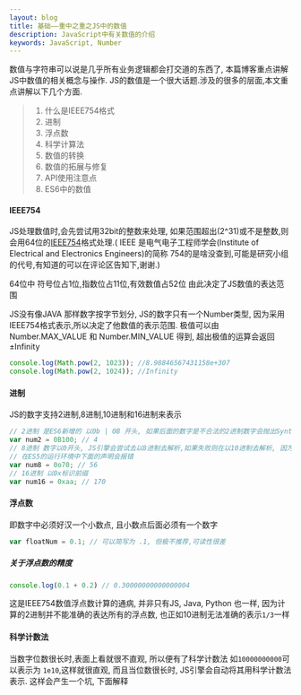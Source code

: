 ```yaml
---
layout: blog
title: 基础——重中之重之JS中的数值
description: JavaScript中有关数值的介绍
keywords: JavaScript, Number
---
```


数值与字符串可以说是几乎所有业务逻辑都会打交道的东西了, 本篇博客重点讲解JS中数值的相关概念与操作.
JS的数值是一个很大话题.涉及的很多的层面,本文重点讲解以下几个方面.

> 1. 什么是IEEE754格式
> 2. 进制
> 3. 浮点数
> 4. 科学计算法
> 6. 数值的转换
> 7. 数值的拓展与修复
> 8. API使用注意点
> 9. ES6中的数值

#### IEEE754
JS处理数值时,会先尝试用32bit的整数来处理, 如果范围超出(2^31)或不是整数,则会用64位的[IEEE754](http://baike.baidu.com/item/IEEE%20754/3869922)格式处理.(
IEEE 是电气电子工程师学会(Institute of Electrical and Electronics Engineers)的简称
754的是啥没查到,可能是研究小组的代号,有知道的可以在评论区告知下,谢谢.)

64位中 符号位占1位,指数位占11位,有效数值占52位
由此决定了JS数值的表达范围

JS没有像JAVA 那样数字按字节划分, JS的数字只有一个Number类型, 因为采用IEEE754格式表示,所以决定了他数值的表示范围.
极值可以由Number.MAX_VALUE 和 Number.MIN_VALUE 得到, 超出极值的运算会返回±Infinity

```js
console.log(Math.pow(2, 1023)); //8.98846567431158e+307
console.log(Math.pow(2, 1024)); //Infinity
```

#### 进制
JS的数字支持2进制,8进制,10进制和16进制来表示
```js
// 2进制 是ES6新增的 以0b | 0B 开头, 如果后面的数字是不合法的2进制数字会抛出SyntaxError
var num2 = 0B100; // 4
// 8进制 数字以0开头, JS引擎会尝试去以8进制去解析,如果失败则在以10进制去解析, 因为这样会存在歧义, 所以ES6新增了0o为8进制的标识前缀
// 在ES5的运行环境中下面的声明会报错
var num8 = 0o70; // 56
// 16进制 以0x标识前缀
var num16 = 0xaa; // 170
```

#### 浮点数

即数字中必须好汉一个小数点, 且小数点后面必须有一个数字
```js
var floatNum = 0.1; // 可以简写为 .1, 但极不推荐,可读性很差
```

##### 关于浮点数的精度
```js
console.log(0.1 + 0.2) // 0.30000000000000004
```
这是IEEE754数值浮点数计算的通病, 并非只有JS, Java, Python 也一样, 因为计算的2进制并不能准确的表达所有的浮点数, 也正如10进制无法准确的表示`1/3`一样

#### 科学计数法

当数字位数很长时,表面上看就很不直观, 所以便有了科学计数法 如`10000000000`可以表示为 `1e10`,这样就很直观, 而且当位数很长时, JS引擎会自动将其用科学计数法表示.
这样会产生一个坑, 下面解释



